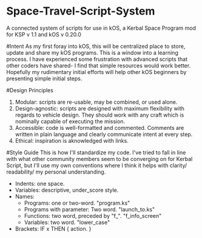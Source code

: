# Space-Travel-Script-System
A connected system of scripts for use in kOS, a Kerbal Space Program mod
for KSP v 1.1 and kOS v 0.20.0

#Intent
As my first foray into kOS, this will be centralized place to store, update and share my kOS programs. This is a window into a learning process. I have experienced some frustration with advanced scripts that other coders have shared- I find that simple resources would work better. Hopefully my rudimentary initial efforts will help other kOS beginners by presenting simple initial steps. 

#Design Principles
1. Modular: scripts are re-usable, may be combined, or used alone.
2. Design-agnostic: scripts are designed with maximum flexibility with regards to vehicle design. They should work with any craft which is nominally capable of executing the mission. 
3. Accessible: code is well-formatted and commented. Comments are written in plain language and clearly communicate intent at every step.
4. Ethical: inspiration is aknowledged with links.

#Style Guide
This is how I'll standardize my code. I've tried to fall in line with what other community members seem to be converging on for Kerbal Script, but I'll use my own conventions where I think it helps with clarity/ readability/ my personal understanding. 
- Indents: one space.
- Variables: descriptive, under_score style.
- Names:
  - Programs: one or two-word. "program.ks"
  - Programs with parameter: Two word. "launch_to.ks"
  - Functions: two word, preceded by "f_". "f_info_screen"
  - Variables: two word. "lower_case"
- Brackets: 
           IF x THEN {
            action. 
          }

